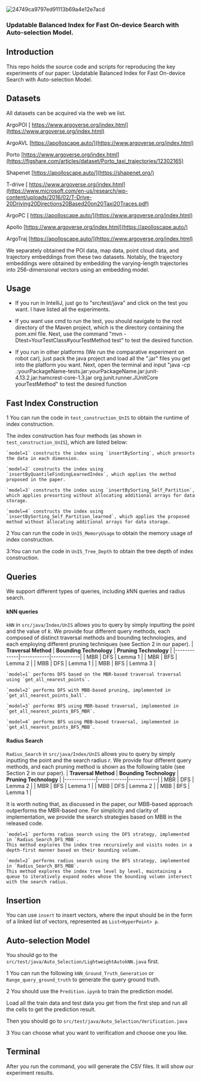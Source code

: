  ![24749ca9797ed91113b69a4e12e7acd](https://github.com/YushuaiJi/UnIS/assets/52951960/93822ffc-6f7e-4423-950c-2c8eb3853356)


### Updatable Balanced Index for Fast On-device Search with Auto-selection Model.
## Introduction

This repo holds the source code and scripts for reproducing the key experiments of our paper: Updatable Balanced Index for Fast On-device Search with Auto-selection Model.

## Datasets

All datasets can be acquired via the web we list.

ArgoPOI    [ https://www.argoverse.org/index.html](https://www.argoverse.org/index.html)

ArgoAVL   [https://apolloscape.auto/](https://www.argoverse.org/index.html)

Porto     [https://www.argoverse.org/index.html](https://figshare.com/articles/dataset/Porto_taxi_trajectories/12302165)

Shapenet   [https://apolloscape.auto/](https://shapenet.org/)

T-drive    [ https://www.argoverse.org/index.html](https://www.microsoft.com/en-us/research/wp-content/uploads/2016/02/T-Drive-20Driving20Directions20Based20on20Taxi20Traces.pdf)

ArgoPC  [ https://apolloscape.auto/](https://www.argoverse.org/index.html)

Apollo     [https://www.argoverse.org/index.html](https://apolloscape.auto/)

ArgoTraj   [https://apolloscape.auto/](https://www.argoverse.org/index.html)

We separately obtained the POI data, map data, point cloud data, and trajectory embeddings from these two datasets. Notably, the trajectory embeddings were obtained by embedding the varying-length trajectories into 256-dimensional vectors using an embedding model.
    

## Usage

- If you run in IntelliJ, just go to "src/test/java" and click on the test you want. I have listed all the experiments.

- If you want use cmd to run the test, you should navigate to the root directory of the Maven project, which is the directory containing the pom.xml file. Next, use the command "mvn -Dtest=YourTestClass#yourTestMethod test" to test the desired function.

- If you run in other platforms (We run the comparative experiment on robot car), just pack the java project and load all the ".jar" files you get into the platform you want. Next, open the terminal and input "java -cp .:yourPackageName-tests.jar:yourPackageName.jar:junit-4.13.2.jar:hamcrest-core-1.3.jar org.junit.runner.JUnitCore yourTestMethod" to test the desired function

## Fast Index Construction

1 You can run the code in `test_construction_UnIS` to obtain the runtime of index construction.

The index construction has four methods (as shown in `test_construction_UnIS`), which are listed below:
```
`model=1` constructs the index using `insertBySorting`, which presorts the data in each dimension.

`model=2` constructs the index using `insertByQuantileFindingLearnedIndex`, which applies the method proposed in the paper.

`model=3` constructs the index using `insertBySorting_Self_Partition`, which applies presorting without allocating additional arrays for data storage.

`model=4` constructs the index using `insertBySorting_Self_Partition_learned`, which applies the proposed method without allocating additional arrays for data storage.
```

2 You can run the code in `UnIS_MemoryUsage` to obtain the memory usage of index construction. 

3:You can run the code in `UnIS_Tree_Depth` to obtain the tree depth of index construction.

## Queries

We support different types of queries, including $k$NN queries and radius search.

#### kNN queries

`kNN` in `src/java/Index/UnIS` allows you to query by simply inputting the point and the value of $k$. We provide four different query methods, each composed of distinct traversal methods and bounding technologies, and each employing different pruning techniques (see Section 2 in our paper).
| __Traversal Method__ | __Bounding Technology__ | __Pruning Technology__ |
|-------------|------------|------------|
|        MBR       |        DFS          |       Lemma 1      | 
|        MBR       |        BFS          |       Lemma 2      | 
|        MBB       |        DFS          |       Lemma 1      | 
|        MBB       |        BFS          |       Lemma 3      | 

```
`model=1` performs DFS based on the MBR-based traversal traversal using `get_all_nearest_points`.

`model=2` performs DFS with MBB-based pruning, implemented in `get_all_nearest_points_ball`.

`model=3` performs BFS using MBR-based traversal, implemented in `get_all_nearest_points_BFS_MBR`.

`model=4` performs BFS using MBB-based traversal, implemented in `get_all_nearest_points_BFS_MBB`.
```

#### Radius Search

`Radius_Search` in `src/java/Index/UnIS` allows you to query by simply inputting the point and the search radius $r$. We provide four different query methods, and each pruning method is shown as the following table (see Section 2 in our paper).
| __Traversal Method__ | __Bounding Technology__ | __Pruning Technology__ |
|-------------|------------|------------|
|        MBR       |        DFS          |       Lemma 2      | 
|        MBR       |        BFS          |       Lemma 1      | 
|        MBB       |        DFS          |       Lemma 2      | 
|        MBB       |        BFS          |       Lemma 1      | 

It is worth noting that, as discussed in the paper, our MBB-based approach outperforms the MBR-based one. For simplicity and clarity of implementation, we provide the search strategies based on MBB in the released code.
```
`model=1` performs radius search using the DFS strategy, implemented in `Radius_Search_DFS_MBB`. 
This method explores the index tree recursively and visits nodes in a depth-first manner based on their bounding volumn.

`model=2` performs radius search using the BFS strategy, implemented in `Radius_Search_BFS_MBB`. 
This method explores the index tree level by level, maintaining a queue to iteratively expand nodes whose the bounding volumn intersect with the search radius.
```

## Insertion

You can use `insert` to insert vectors, where the input should be in the form of a linked list of vectors, represented as `List<HyperPoint> p`.

## Auto-selection Model

You should go to the `src/test/java/Auto_Selection/LightweightAutokNN.java` first.

1 You can run the following `kNN_Ground_Truth_Generation`  or `Range_query_ground_truth` to generate the query ground truth.

2 You should use the `Predition.ipynb` to train the prediction model.

Load all the train data and test data you get from the first step and run all the cells to get the prediction result.

Then you should go to `src/test/java/Auto_Selection/Verification.java`

3 You can choose what you want to verification and choose one you like.

## Terminal

After you run the command, you will generate the CSV files. It will show our experiment results.







